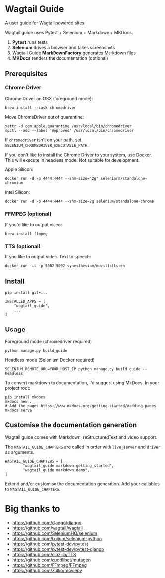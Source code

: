 # Wagtail Guide

A user guide for Wagtail powered sites.

Wagtail guide uses Pytest + Selenium + Markdown + MKDocs. 

1. **Pytest** runs tests
2. **Selenium** drives a browser and takes screenshots
3. Wagtail Guide **MarkDownFactory** generates Markdown files
4. **MKDocs** renders the documentation (optional)


## Prerequisites 

### Chrome Driver

Chrome Driver on OSX (foreground mode):

    brew install --cask chromedriver

Move ChromeDriver out of quarantine:

    xattr -d com.apple.quarantine /usr/local/bin/chromedriver
    spctl --add --label 'Approved' /usr/local/bin/chromedriver

If `chromedriver` isn't on your path, set `SELENIUM_CHROMEDRIVER_EXECUTABLE_PATH`.

If you don't like to install the Chrome Driver to your system, use Docker. 
This will execute in headless mode. Not suitable for development.

Apple Silicon:

    docker run -d -p 4444:4444 --shm-size="2g" seleniarm/standalone-chromium

Intel Silicon:

    docker run -d -p 4444:4444 --shm-size=2g selenium/standalone-chrome

### FFMPEG (optional)

If you'd like to output video:

    brew install ffmpeg

### TTS (optional)

If you like to output video. Text to speech:

    docker run -it -p 5002:5002 synesthesiam/mozillatts:en

## Install

    pip install git+...

    INSTALLED_APPS = [
        "wagtail_guide",
        ...
    ]

## Usage

Foreground mode (chromedriver required)

    python manage.py build_guide

Headless mode (Selenium Docker required)

    SELENIUM_REMOTE_URL=YOUR_HOST_IP python manage.py build_guide --headless


To convert markdown to documentation, I'd suggest using MkDocs. In your project root:

    pip install mkdocs
    mkdocs new .
    # Add the pages https://www.mkdocs.org/getting-started/#adding-pages
    mkdocs serve


## Customise the documentation generation

Wagtail guide comes with Markdown, reStructuredText and video support.

The `WAGTAIL_GUIDE_CHAPTERS` are called in order with `live_server` and `driver` as arguments.

    WAGTAIL_GUIDE_CHAPTERS = [
            "wagtail_guide.markdown.getting_started",
            "wagtail_guide.markdown.demo",
    ]

Extend and/or customise the documentation generation. Add your callables to `WAGTAIL_GUIDE_CHAPTERS`.


# Big thanks to

- https://github.com/django/django
- https://github.com/wagtail/wagtail
- https://github.com/SeleniumHQ/selenium
- https://github.com/baijum/selenium-python
- https://github.com/pytest-dev/pytest
- https://github.com/pytest-dev/pytest-django
- https://github.com/mozilla/TTS
- https://github.com/quodlibet/mutagen
- https://github.com/FFmpeg/FFmpeg
- https://github.com/Zulko/moviepy
